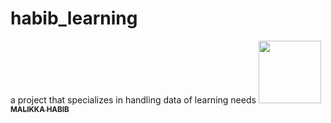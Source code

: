 # habib_learning
a project that specializes in handling data of learning needs
<a href="https://github.com/YOUR_USERNAME">
   <img src="https://avatars.githubusercontent.com/u/209146016?v=4?s=100" width="100px;" alt=""/>
   <br /><sub><b>MALIKKA HABIB</b></sub>
</a>
